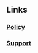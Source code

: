 ## Links
### [Policy](https://daktaapp.github.io/Dakta/policy)
### [Support](https://daktaapp.github.io/Dakta/support)
